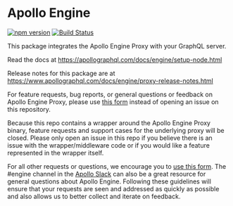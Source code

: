 # Apollo Engine

[![npm version](https://badge.fury.io/js/apollo-engine.svg)](https://badge.fury.io/js/apollo-engine)
[![Build Status](https://circleci.com/gh/apollographql/apollo-engine-js.svg?style=svg)](https://circleci.com/gh/apollographql/apollo-engine-js)

This package integrates the Apollo Engine Proxy with your GraphQL server.

Read the docs at https://apollographql.com/docs/engine/setup-node.html

Release notes for this package are at https://www.apollographql.com/docs/engine/proxy-release-notes.html

For feature requests, bug reports, or general questions or feedback on Apollo Engine Proxy, please use [this form](https://engine.apollographql.com/login?overlay=SupportRequestNoAccount) instead of opening an issue on this repository.

Because this repo contains a wrapper around the Apollo Engine Proxy binary, feature requests and support cases for the underlying proxy will be closed. Please only open an issue in this repo if you believe there is an issue with the wrapper/middleware code or if you would like a feature represented in the wrapper itself.

For all other requests or questions, we encourage you to [use this form](https://engine.apollographql.com/login?overlay=SupportRequestNoAccount). The #engine channel in the [Apollo Slack](apollographql.com/#slack) can also be a great resource for general questions about Apollo Engine. Following these guidelines will ensure that your requests are seen and addressed as quickly as possible and also allows us to better collect and iterate on feedback.
